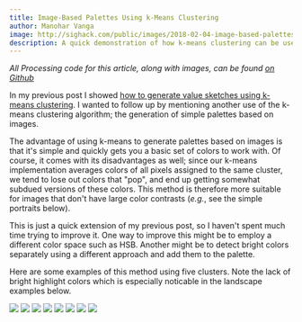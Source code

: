 ```yaml
---
title: Image-Based Palettes Using k-Means Clustering
author: Manohar Vanga
image: http://sighack.com/public/images/2018-02-04-image-based-palettes-using-k-means-clustering/l1.png
description: A quick demonstration of how k-means clustering can be used to extract basic color palettes from images.
---
```


*All Processing code for this article, along with images, can be found [on Github](https://github.com/sighack/k-means-segmentation)*

In my previous post I showed [how to generate value sketches using k-means
clustering](generative-value-sketches-using-k-means-clustering).
I wanted to follow up by mentioning another use of the k-means clustering
algorithm; the generation of simple palettes based on images.

The advantage of using k-means to generate palettes based on images is that
it's simple and quickly gets you a basic set of colors to work with. Of course,
it comes with its disadvantages as well; since our k-means implementation
averages colors of all pixels assigned to the same cluster, we tend to lose
out colors that "pop", and end up getting somewhat subdued versions of these
colors. This method is therefore more suitable for images that don't have large
color contrasts (_e.g._, see the simple portraits below).

This is just a quick extension of my previous post, so I haven't spent much time
trying to improve it. One way to improve this might be to employ a
different color space such as HSB. Another might be to detect bright colors
separately using a different approach and add them to the palette.

Here are some examples of this method using five clusters.
Note the lack of bright highlight colors which is especially noticable in the
landscape examples below.

![](/public/images/2018-02-04-image-based-palettes-using-k-means-clustering/l1.png)
![](/public/images/2018-02-04-image-based-palettes-using-k-means-clustering/l2.png)
![](/public/images/2018-02-04-image-based-palettes-using-k-means-clustering/l3.png)
![](/public/images/2018-02-04-image-based-palettes-using-k-means-clustering/l4.png)
![](/public/images/2018-02-04-image-based-palettes-using-k-means-clustering/p1.png)
![](/public/images/2018-02-04-image-based-palettes-using-k-means-clustering/p2.png)
![](/public/images/2018-02-04-image-based-palettes-using-k-means-clustering/p3.png)
![](/public/images/2018-02-04-image-based-palettes-using-k-means-clustering/p4.png)
